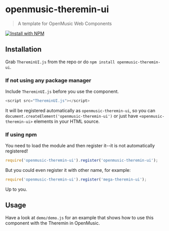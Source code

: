 # openmusic-theremin-ui

> A template for OpenMusic Web Components

[![Install with NPM](https://nodei.co/npm/openmusic-theremin-ui.png?downloads=true&stars=true)](https://nodei.co/npm/openmusic-theremin-ui/)

## Installation

Grab `ThereminUI.js` from the repo or do `npm install openmusic-theremin-ui`.

### If not using any package manager

Include `ThereminUI.js` before you use the component.

```javascript
<script src="ThereminUI.js"></script>
```

It will be registered automatically as `openmusic-theremin-ui`, so you can `document.createElement('openmusic-theremin-ui')` or just have `<openmusic-theremin-ui>` elements in your HTML source.

### If using npm

You need to load the module and then register it--it is not automatically registered!

```javascript
require('openmusic-theremin-ui').register('openmusic-theremin-ui');
```

But you could even register it with other name, for example:

```javascript
require('openmusic-theremin-ui').register('mega-theremin-ui');
```

Up to you.

## Usage

Have a look at `demo/demo.js` for an example that shows how to use this component with the Theremin in OpenMusic.

<!--
TODO complete this
### Attributes

#### `attribute`

Explanation of attribute.

Examples:

```javascript
<openmusic-theremin-ui attribute="-1"></openmusic-theremin-ui>
```

### Events

#### `event`

This event will be dispatched when x happens. To listen for `event` events on this component, add an event listener:

```javascript
component.addEventListener('event', function(ev) {
	var detail = ev.detail;
	// detail contains the values you want
});
```
-->
